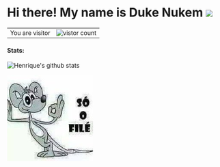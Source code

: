 # Hi there! My name is Duke Nukem <img src="https://github.com/iamshubhamg/iamshubhamg/blob/master/Assests/Hi.gif" width="29px">

<table>
  <tr>
    <td>You are visitor</td>
    <td><img src="https://profile-counter.glitch.me/henricaodopao/count.svg" alt="vistor count" height="30" /></td>
  </tr>
</table>

#### Stats:
 ![Henrique's github stats](https://github-readme-stats.vercel.app/api?username=henricaodopao&show_icons=true&theme=dark)
 
 <p align="left">
 <img src="https://github.com/henricaodopao/henricaodopao/blob/main/LICp9_do.jpg" />
